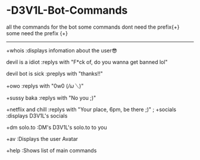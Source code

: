 # -D3V1L-Bot-Commands
all the commands for the bot
some commands dont need the prefix{+}
some need the prefix {+}

**************************************************************************************
+whois
:displays infomation about the user😎

devil is a idiot
:replys with "F*ck of, do you wanna get banned lol"

devil bot is sick
:preplys with "thanks!!"

+owo
:replys with "0w0  (*/ω＼*)"

+sussy baka
:replys with "No you ;)"

+netflix and chill
:replys with "Your place, 6pm, be there ;)"
;
+socials
:displays D3V1L's socials

+dm solo.to
:DM's D3V1L's solo.to to you

+av
:Displays the user Avatar

+help
:Shows list of main commands
